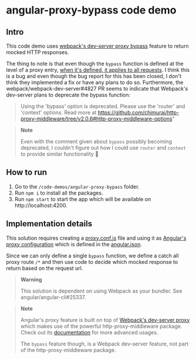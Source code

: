 # angular-proxy-bypass code demo

## Intro

This code demo uses [webpack's dev-server proxy bypass](https://webpack.js.org/configuration/dev-server/#devserverproxy) feature to return mocked HTTP responses.

The thing to note is that even though the `bypass` function is defined at the level of a proxy entry, [when it's defined, it applies to all requests](https://github.com/webpack/webpack-dev-server/issues/829). I think this is a bug and even though the bug report for this has been closed, I don't think they implemented a fix or have any plans to do so. Furthermore, the webpack/webpack-dev-server#4827 PR seems to indicate that Webpack's dev-server plans to deprecate the bypass function:

> Using the 'bypass' option is deprecated. Please use the 'router' and 'context' options. Read more at https://github.com/chimurai/http-proxy-middleware/tree/v2.0.6#http-proxy-middleware-options"

> **Note**
>
> Even with the comment given about `bypass` possibly becoming deprecated, I couldn't figure out how I could use `router` and `context` to provide similar functionality :shrug:
>

## How to run

1) Go to the `/code-demos/angular-proxy-bypass` folder.
2) Run `npm i` to install all the packages.
3) Run `npm start` to start the app which will be available on http://localhost:4200.

## Implementation details

This solution requires creating a [proxy.conf.js](/code-demos/angular-proxy-bypass/proxy.conf.js) file and using it as [Angular's proxy configuration](https://angular.io/guide/build#proxying-to-a-backend-server) which is defined in the [angular.json](/code-demos/angular-proxy-bypass/angular.json).

Since we can only define a single `bypass` function, we define a catch all proxy route `/*` and then use code to decide which mocked response to return based on the request url.

> **Warning**
>
> This solution is dependent on using Webpack as your bundler. See angular/angular-cli#25337.
>

> **Note**
> 
> Angular's proxy feature is built on top of [Webpack's dev-server proxy](https://webpack.js.org/configuration/dev-server/#devserver-proxy) which makes use of the powerful http-proxy-middleware package. Check out its [documentation](https://github.com/chimurai/http-proxy-middleware#options) for more advanced usages.
>
> The `bypass` feature though, is a Webpack dev-server feature, not part of the http-proxy-middleware package.  
>
